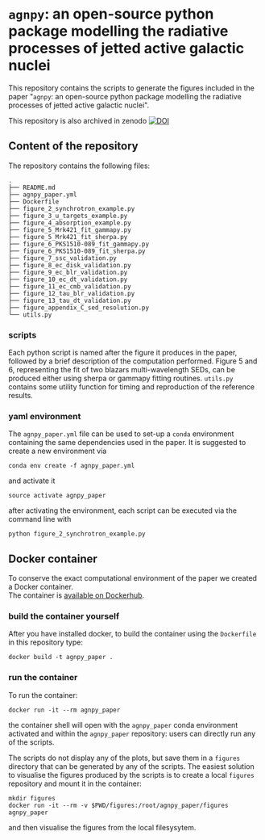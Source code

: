 # `agnpy`: an open-source python package modelling the radiative processes of jetted active galactic nuclei

This repository contains the scripts to generate the figures included in the paper 
"`agnpy`: an open-source python package modelling the radiative processes of jetted active galactic nuclei".

This repository is also archived in zenodo [![DOI](https://zenodo.org/badge/318151275.svg)](https://zenodo.org/badge/latestdoi/318151275)

## Content of the repository
The repository contains the following files:
```
.
├── README.md
├── agnpy_paper.yml
├── Dockerfile
├── figure_2_synchrotron_example.py
├── figure_3_u_targets_example.py
├── figure_4_absorption_example.py
├── figure_5_Mrk421_fit_gammapy.py
├── figure_5_Mrk421_fit_sherpa.py
├── figure_6_PKS1510-089_fit_gammapy.py
├── figure_6_PKS1510-089_fit_sherpa.py
├── figure_7_ssc_validation.py
├── figure_8_ec_disk_validation.py
├── figure_9_ec_blr_validation.py
├── figure_10_ec_dt_validation.py
├── figure_11_ec_cmb_validation.py
├── figure_12_tau_blr_validation.py
├── figure_13_tau_dt_validation.py
├── figure_appendix_C_sed_resolution.py
└── utils.py

```

### scripts
Each python script is named after the figure it produces in the paper, followed by a brief description of the computation performed.
Figure 5 and 6, representing the fit of two blazars multi-wavelength SEDs, can be produced either using sherpa or gammapy fitting routines.
`utils.py` contains some utility function for timing and reproduction of the reference results. 

### yaml environment
The `agnpy_paper.yml` file can be used to set-up a `conda` environment containing the same dependencies used in the paper.
It is suggested to create a new environment via
```shell
conda env create -f agnpy_paper.yml
```
and activate it 
```shell
source activate agnpy_paper
```
after activating the environment, each script can be executed via the command line with
```shell
python figure_2_synchrotron_example.py
```

## Docker container
To conserve the exact computational environment of the paper we created a Docker container.    
The container is [available on Dockerhub](https://hub.docker.com/r/cosimonigro/agnpy_paper).

### build the container yourself
After you have installed docker, to build the container using the `Dockerfile` in this repository type:
```
docker build -t agnpy_paper .
```

### run the container
To run the container:
```
docker run -it --rm agnpy_paper
```
the container shell will open with the `agnpy_paper` conda environment activated and within the `agnpy_paper` repository: users can directly run any of the scripts.

The scripts do not display any of the plots, but save them in a `figures` directory that can be generated by any of the scripts.
The easiest solution to visualise the figures produced by the scripts is to create a local `figures` repository and mount it in the container:
```
mkdir figures
docker run -it --rm -v $PWD/figures:/root/agnpy_paper/figures agnpy_paper
```
and then visualise the figures from the local filesysytem.
